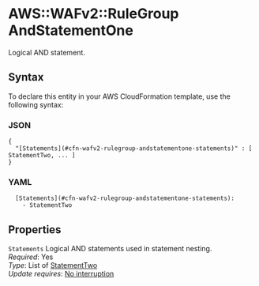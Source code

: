 # AWS::WAFv2::RuleGroup AndStatementOne<a name="aws-properties-wafv2-rulegroup-andstatementone"></a>

Logical AND statement\.

## Syntax<a name="aws-properties-wafv2-rulegroup-andstatementone-syntax"></a>

To declare this entity in your AWS CloudFormation template, use the following syntax:

### JSON<a name="aws-properties-wafv2-rulegroup-andstatementone-syntax.json"></a>

```
{
  "[Statements](#cfn-wafv2-rulegroup-andstatementone-statements)" : [ StatementTwo, ... ]
}
```

### YAML<a name="aws-properties-wafv2-rulegroup-andstatementone-syntax.yaml"></a>

```
  [Statements](#cfn-wafv2-rulegroup-andstatementone-statements): 
    - StatementTwo
```

## Properties<a name="aws-properties-wafv2-rulegroup-andstatementone-properties"></a>

`Statements`  <a name="cfn-wafv2-rulegroup-andstatementone-statements"></a>
Logical AND statements used in statement nesting\.  
*Required*: Yes  
*Type*: List of [StatementTwo](aws-properties-wafv2-rulegroup-statementtwo.md)  
*Update requires*: [No interruption](https://docs.aws.amazon.com/AWSCloudFormation/latest/UserGuide/using-cfn-updating-stacks-update-behaviors.html#update-no-interrupt)